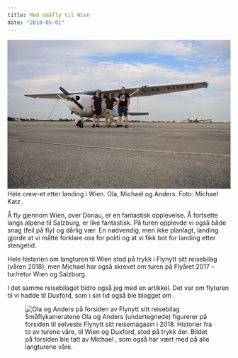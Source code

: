 ```yaml
---
title: Med småfly til Wien
date: "2018-05-01"
---
```


![Fly og besetning](./wien-alle.jpg)
Hele crew-et etter landing i Wien. Ola, Michael og Anders. Foto: Michael Katz .

Å fly gjennom Wien, over Donau, er en fantastisk opplevelse. Å fortsette langs alpene til Salzburg, er like fantastisk. På turen opplevde vi også både snag  (feil på fly) og dårlig vær. En nødvendig, men ikke planlagt, landing gjorde at vi måtte forklare oss for politi og at vi fikk bot for landing etter stengetid.

Hele historien om langturen til Wien stod på trykk i Flynytt sitt reisebilag (våren 2018), men Michael har også skrevet om turen på  Flyåret 2017 – tur/retur Wien og Salzburg.

I det samme reisebilaget bidro også jeg med en artikkel. Det var om flyturen til vi hadde til Duxford, som i sin tid også ble blogget om . 

<figure>

<img src="./wien-forside-flynytt.jpg" alt="Ola og Anders på forsiden av Flynytt sitt reisebilag"/>

<figcaption class="caption">
Småflykameratene Ola og Anders (undertegnede) figurerer på forsiden til selveste Flynytt sitt reisemagasin i 2018. Historier fra to av turene våre, til Wien og Duxford, stod på trykk der. Bildet på forsiden ble tatt av Michael , som også har vært med på alle langturene våre.
</figcaption>
</figure>